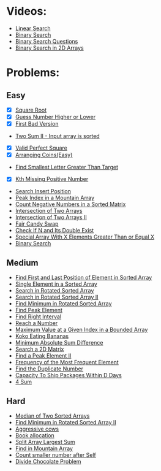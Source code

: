 # Videos:
- [Linear Search](https://youtu.be/_HRA37X8N_Q)
- [Binary Search](https://youtu.be/f6UU7V3szVw)
- [Binary Search Questions](https://youtu.be/W9QJ8HaRvJQ)
- [Binary Search in 2D Arrays](https://youtu.be/enI_KyGLYPo)

# Problems:

## Easy
- [x] [Square Root](https://leetcode.com/problems/sqrtx/)
- [x] [Guess Number Higher or Lower](https://leetcode.com/problems/guess-number-higher-or-lower/)
- [x] [First Bad Version](https://leetcode.com/problems/first-bad-version/)
- [Two Sum II - Input array is sorted](https://leetcode.com/problems/two-sum-ii-input-array-is-sorted/)
- [x] [Valid Perfect Square](https://leetcode.com/problems/valid-perfect-square/)
- [x] [Arranging Coins(Easy)](https://leetcode.com/problems/arranging-coins/)
- [Find Smallest Letter Greater Than Target](https://leetcode.com/problems/find-smallest-letter-greater-than-target/)
- [x] [Kth Missing Positive Number](https://leetcode.com/problems/kth-missing-positive-number/)
- [Search Insert Position](https://leetcode.com/problems/search-insert-position/)
- [Peak Index in a Mountain Array](https://leetcode.com/problems/peak-index-in-a-mountain-array/)
- [Count Negative Numbers in a Sorted Matrix](https://leetcode.com/problems/count-negative-numbers-in-a-sorted-matrix/)
- [Intersection of Two Arrays](https://leetcode.com/problems/intersection-of-two-arrays/)
- [Intersection of Two Arrays II](https://leetcode.com/problems/intersection-of-two-arrays-ii/)
- [Fair Candy Swap](https://leetcode.com/problems/fair-candy-swap/)
- [Check If N and Its Double Exist](https://leetcode.com/problems/check-if-n-and-its-double-exist/)
- [Special Array With X Elements Greater Than or Equal X](https://leetcode.com/problems/special-array-with-x-elements-greater-than-or-equal-x/)
- [Binary Search](https://leetcode.com/problems/binary-search/)

## Medium
- [Find First and Last Position of Element in Sorted Array](https://leetcode.com/problems/find-first-and-last-position-of-element-in-sorted-array/)
- [Single Element in a Sorted Array](https://leetcode.com/problems/single-element-in-a-sorted-array/)
- [Search in Rotated Sorted Array](https://leetcode.com/problems/search-in-rotated-sorted-array/)
- [Search in Rotated Sorted Array II](https://leetcode.com/problems/search-in-rotated-sorted-array-ii/)
- [Find Minimum in Rotated Sorted Array](https://leetcode.com/problems/find-minimum-in-rotated-sorted-array/)
- [Find Peak Element](https://leetcode.com/problems/find-peak-element/)
- [Find Right Interval](https://leetcode.com/problems/find-right-interval/)
- [Reach a Number](https://leetcode.com/problems/reach-a-number/)
- [Maximum Value at a Given Index in a Bounded Array](https://leetcode.com/problems/maximum-value-at-a-given-index-in-a-bounded-array/)
- [Koko Eating Bananas](https://leetcode.com/problems/koko-eating-bananas/)
- [Minimum Absolute Sum Difference](https://leetcode.com/problems/minimum-absolute-sum-difference/)
- [Search a 2D Matrix](https://leetcode.com/problems/search-a-2d-matrix/)
- [Find a Peak Element II](https://leetcode.com/problems/find-a-peak-element-ii/)
- [Frequency of the Most Frequent Element](https://leetcode.com/problems/frequency-of-the-most-frequent-element/)
- [Find the Duplicate Number](https://leetcode.com/problems/find-the-duplicate-number/)
- [Capacity To Ship Packages Within D Days](https://leetcode.com/problems/capacity-to-ship-packages-within-d-days/)
- [4 Sum](https://leetcode.com/problems/4sum/)

## Hard
- [Median of Two Sorted Arrays](https://leetcode.com/problems/median-of-two-sorted-arrays/)
- [Find Minimum in Rotated Sorted Array II](https://leetcode.com/problems/find-minimum-in-rotated-sorted-array-ii/)
- [Aggressive cows](https://www.spoj.com/problems/AGGRCOW/)
- [Book allocation](https://www.geeksforgeeks.org/allocate-minimum-number-pages/)
- [Split Array Largest Sum](https://leetcode.com/problems/split-array-largest-sum/)
- [Find in Mountain Array](https://leetcode.com/problems/find-in-mountain-array/)
- [Count smaller number after Self](https://leetcode.com/problems/count-of-smaller-numbers-after-self/)
- [Divide Chocolate Problem](https://curiouschild.github.io/leetcode/2019/06/21/divide-chocolate.html)
